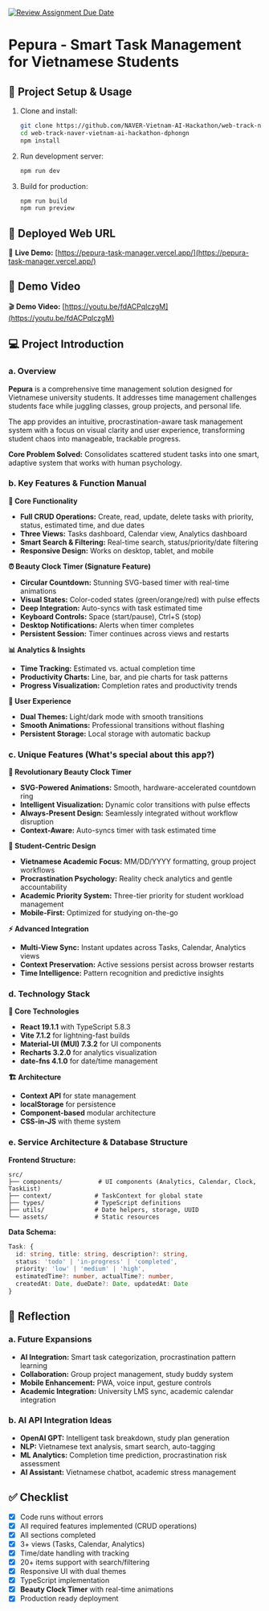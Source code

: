 [![Review Assignment Due Date](https://classroom.github.com/assets/deadline-readme-button-22041afd0340ce965d47ae6ef1cefeee28c7c493a6346c4f15d667ab976d596c.svg)](https://classroom.github.com/a/YHSq4TPZ)
# Pepura - Smart Task Management for Vietnamese Students

## 🚀 Project Setup & Usage

1. Clone and install:
   ```bash
   git clone https://github.com/NAVER-Vietnam-AI-Hackathon/web-track-naver-vietnam-ai-hackathon-dphongn.git
   cd web-track-naver-vietnam-ai-hackathon-dphongn
   npm install
   ```

2. Run development server:
   ```bash
   npm run dev
   ```

3. Build for production:
   ```bash
   npm run build
   npm run preview
   ```

## 🔗 Deployed Web URL
🚀 **Live Demo:** [https://pepura-task-manager.vercel.app/](https://pepura-task-manager.vercel.app/)

## 🎥 Demo Video
🎬 **Demo Video:** [https://youtu.be/fdACPqlczgM](https://youtu.be/fdACPqlczgM)

## 💻 Project Introduction

### a. Overview
**Pepura** is a comprehensive time management solution designed for Vietnamese university students. It addresses time management challenges students face while juggling classes, group projects, and personal life.

The app provides an intuitive, procrastination-aware task management system with a focus on visual clarity and user experience, transforming student chaos into manageable, trackable progress.

**Core Problem Solved:** Consolidates scattered student tasks into one smart, adaptive system that works with human psychology.

### b. Key Features & Function Manual

**📝 Core Functionality**
- **Full CRUD Operations:** Create, read, update, delete tasks with priority, status, estimated time, and due dates
- **Three Views:** Tasks dashboard, Calendar view, Analytics dashboard
- **Smart Search & Filtering:** Real-time search, status/priority/date filtering
- **Responsive Design:** Works on desktop, tablet, and mobile

**⏰ Beauty Clock Timer (Signature Feature)**
- **Circular Countdown:** Stunning SVG-based timer with real-time animations
- **Visual States:** Color-coded states (green/orange/red) with pulse effects
- **Deep Integration:** Auto-syncs with task estimated time
- **Keyboard Controls:** Space (start/pause), Ctrl+S (stop)
- **Desktop Notifications:** Alerts when timer completes
- **Persistent Session:** Timer continues across views and restarts

**📊 Analytics & Insights**
- **Time Tracking:** Estimated vs. actual completion time
- **Productivity Charts:** Line, bar, and pie charts for task patterns
- **Progress Visualization:** Completion rates and productivity trends

**🎨 User Experience**
- **Dual Themes:** Light/dark mode with smooth transitions
- **Smooth Animations:** Professional transitions without flashing
- **Persistent Storage:** Local storage with automatic backup

### c. Unique Features (What's special about this app?)

**🎨 Revolutionary Beauty Clock Timer**
- **SVG-Powered Animations:** Smooth, hardware-accelerated countdown ring
- **Intelligent Visualization:** Dynamic color transitions with pulse effects
- **Always-Present Design:** Seamlessly integrated without workflow disruption
- **Context-Aware:** Auto-syncs timer with task estimated time

**🧠 Student-Centric Design**
- **Vietnamese Academic Focus:** MM/DD/YYYY formatting, group project workflows
- **Procrastination Psychology:** Reality check analytics and gentle accountability
- **Academic Priority System:** Three-tier priority for student workload management
- **Mobile-First:** Optimized for studying on-the-go

**⚡ Advanced Integration**
- **Multi-View Sync:** Instant updates across Tasks, Calendar, Analytics views
- **Context Preservation:** Active sessions persist across browser restarts
- **Time Intelligence:** Pattern recognition and predictive insights

### d. Technology Stack

**🔧 Core Technologies**
- **React 19.1.1** with TypeScript 5.8.3
- **Vite 7.1.2** for lightning-fast builds
- **Material-UI (MUI) 7.3.2** for UI components
- **Recharts 3.2.0** for analytics visualization
- **date-fns 4.1.0** for date/time management

**🏗️ Architecture**
- **Context API** for state management
- **localStorage** for persistence
- **Component-based** modular architecture
- **CSS-in-JS** with theme system

### e. Service Architecture & Database Structure

**Frontend Structure:**
```
src/
├── components/          # UI components (Analytics, Calendar, Clock, TaskList)
├── context/            # TaskContext for global state
├── types/              # TypeScript definitions
├── utils/              # Date helpers, storage, UUID
└── assets/             # Static resources
```

**Data Schema:**
```typescript
Task: {
  id: string, title: string, description?: string,
  status: 'todo' | 'in-progress' | 'completed',
  priority: 'low' | 'medium' | 'high',
  estimatedTime?: number, actualTime?: number,
  createdAt: Date, dueDate?: Date, updatedAt: Date
}
```

## 🧠 Reflection

### a. Future Expansions
- **AI Integration:** Smart task categorization, procrastination pattern learning
- **Collaboration:** Group project management, study buddy system
- **Mobile Enhancement:** PWA, voice input, gesture controls
- **Academic Integration:** University LMS sync, academic calendar integration

### b. AI API Integration Ideas
- **OpenAI GPT:** Intelligent task breakdown, study plan generation
- **NLP:** Vietnamese text analysis, smart search, auto-tagging
- **ML Analytics:** Completion time prediction, procrastination risk assessment
- **AI Assistant:** Vietnamese chatbot, academic stress management

## ✅ Checklist
- [x] Code runs without errors
- [x] All required features implemented (CRUD operations)
- [x] All sections completed
- [x] 3+ views (Tasks, Calendar, Analytics)
- [x] Time/date handling with tracking
- [x] 20+ items support with search/filtering
- [x] Responsive UI with dual themes
- [x] TypeScript implementation
- [x] **Beauty Clock Timer** with real-time animations
- [x] Production ready deployment